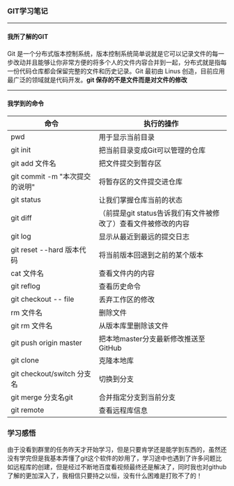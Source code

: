 ###  GIT学习笔记

[我的仓库]:https://github.com/HN7479?tab=repositories

---

#### 我所了解的GIT

Git 是一个分布式版本控制系统，版本控制系统简单说就是它可以记录文件的每一步改动并且能够让你非常方便的将多个人的文件内容合并到一起，分布式就是指每一份代码仓库都会保留完整的文件和历史记录。Git 最初由 Linus 创造，目前应用最广泛的领域就是代码开发。**git 保存的不是文件而是对文件的修改**

---



#### 我学到的命令

| 命令                           | 执行的操作                                                   |
| ------------------------------ | ------------------------------------------------------------ |
| pwd                            | 用于显示当前目录                                             |
| git init                       | 把当前目录变成Git可以管理的仓库                              |
| git add 文件名                 | 把文件提交到暂存区                                           |
| git commit -m "本次提交的说明" | 将暂存区的文件提交进仓库                                     |
| git status                     | 让我们掌握仓库当前的状态                                     |
| git diff                       | （前提是git status告诉我们有文件被修改了）查看文件被修改的内容 |
| git log                        | 显示从最近到最远的提交日志                                   |
| git reset --hard 版本代码      | 将当前版本回退到之前的某个版本                               |
| cat 文件名                     | 查看文件内的内容                                             |
| git reflog                     | 查看历史命令                                                 |
| git checkout -- file           | 丢弃工作区的修改                                             |
| rm 文件名                      | 删除文件                                                     |
| git rm 文件名                  | 从版本库里删除该文件                                         |
| git push origin master         | 把本地master分支最新修改推送至GitHub                         |
| git clone                      | 克隆本地库                                                   |
| git checkout/switch 分支名     | 切换到分支                                                   |
| git merge 分支名git            | 合并指定分支到当前分支                                       |
| git remote                     | 查看远程库信息                                               |

### 学习感悟

由于没看到群里的任务昨天才开始学习，但是只要肯学还是能学到东西的，虽然还没有学完但是我基本弄懂了git这个软件的妙用了，学习途中也遇到了许多问题比如远程库的创建，但是经过不断地百度看视频最终还是解决了，同时我也对github了解的更加深入了，我相信只要持之以恒，没有什么困难是打败不了的！